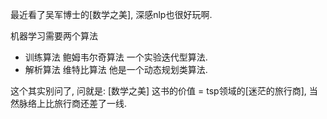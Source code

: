 最近看了吴军博士的[数学之美], 深感nlp也很好玩啊.

机器学习需要两个算法

- 训练算法 鲍姆韦尔奇算法 一个实验迭代型算法. 
- 解析算法 维特比算法 他是一个动态规划类算法. 

这个其实别问了, 问就是: [数学之美] 这书的价值 = tsp领域的[迷茫的旅行商], 当然脉络上比旅行商还差了一线. 